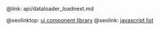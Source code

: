 @link: api/dataloader_loadnext.md

@seolinktop: [ui component library](https://webix.com)
@seolink: [javascript list](https://webix.com/widget/list/)